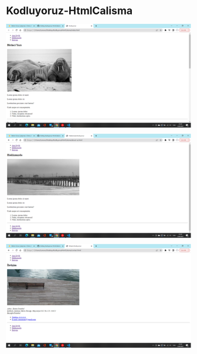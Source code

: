 # Kodluyoruz-HtmlCalisma
![index.html'in tarayıcada görünümü](https://github.com/muhammedeminsoylemez/Kodluyoruz-HtmlCalisma/blob/main/images/Ekran%20G%C3%B6r%C3%BCnt%C3%BCs%C3%BC%20(438).png "index.html'in tarayıcada görünümü")

![about-us.html'in tarayıcada görünümü](https://github.com/muhammedeminsoylemez/Kodluyoruz-HtmlCalisma/blob/main/images/Ekran%20G%C3%B6r%C3%BCnt%C3%BCs%C3%BC%20(439).png "about-us.html'in tarayıcada görünümü")

![contact.html'in tarayıcada görünümü](https://github.com/muhammedeminsoylemez/Kodluyoruz-HtmlCalisma/blob/main/images/Ekran%20G%C3%B6r%C3%BCnt%C3%BCs%C3%BC%20(440).png "contact.html'in tarayıcada görünümü")
